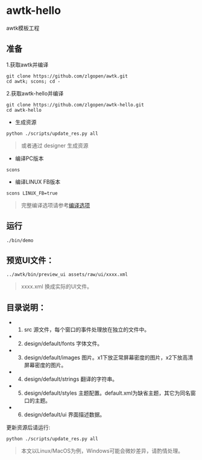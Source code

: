 # awtk-hello

awtk模板工程

## 准备

1.获取awtk并编译

```
git clone https://github.com/zlgopen/awtk.git
cd awtk; scons; cd -
```

2.获取awtk-hello并编译

```
git clone https://github.com/zlgopen/awtk-hello.git
cd awtk-hello
```

* 生成资源

```
python ./scripts/update_res.py all
```

> 或者通过 designer 生成资源


* 编译PC版本

```
scons
```

* 编译LINUX FB版本

```
scons LINUX_FB=true
```

> 完整编译选项请参考[编译选项](https://github.com/zlgopen/awtk-widget-generator/blob/master/docs/build_options.md)

## 运行

```
./bin/demo
```

## 预览UI文件：

```
../awtk/bin/preview_ui assets/raw/ui/xxxx.xml
```

> xxxx.xml 换成实际的UI文件。


## 目录说明：

* 1. src 源文件，每个窗口的事件处理放在独立的文件中。

* 2. design/default/fonts 字体文件。

* 3. design/default/images 图片。x1下放正常屏幕密度的图片，x2下放高清屏幕密度的图片。

* 4. design/default/strings 翻译的字符串。

* 5. design/default/styles 主题配置。default.xml为缺省主题，其它为同名窗口的主题。

* 6. design/default/ui 界面描述数据。


更新资源后请运行:

```
python ./scripts/update_res.py all
```

> 本文以Linux/MacOS为例，Windows可能会微妙差异，请酌情处理。
